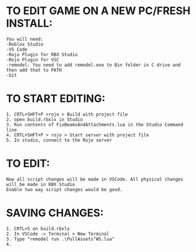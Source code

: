 # TO EDIT GAME ON A NEW PC/FRESH INSTALL:
    
    You will need:
    -Roblox Studio
    -VS Code
    -Rojo Plugin for RBX Studio
    -Rojo Plugin for VSC
    -remodel: You need to add remodel.exe to Bin folder in C drive and then add that to PATH
    -Git

# TO START EDITING:
    1. CRTL+SHFT+P >rojo > Build with project file
    2. open build.rbxlx in Studio
    3. Run contents of FixBeamsAndAttachments.lua in the Studio Command line
    4. CRTL+SHFT+P > rojo > Start server with project file 
    5. In studio, connect to the Rojo server

# TO EDIT:

    Now all script changes will be made in VSCode. All physical changes will be made in RBX Studio
    Enable two way script changes would be good.

# SAVING CHANGES:

    1. CRTL+S on build.rbxlx
    2. In VSCode -> Terminal > New Terminal
    3. Type "remodel run .\PullAssets^WS.lua" 
    4. 
